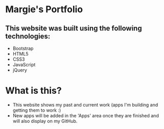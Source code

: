 # Margie's Portfolio 

## This website was built using the following technologies:
- Bootstrap
- HTML5
- CSS3
- JavaScript
- jQuery

# What is this?
- This website shows my past and current work (apps I'm building and 
getting them to work :)
- New apps will be added in the 'Apps' area once they are finished and 
will also display on my GitHub.
